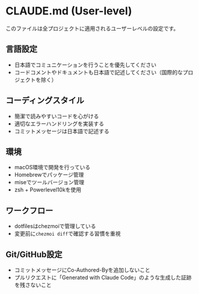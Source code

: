 # CLAUDE.md (User-level)

このファイルは全プロジェクトに適用されるユーザーレベルの設定です。

## 言語設定

- 日本語でコミュニケーションを行うことを優先してください
- コードコメントやドキュメントも日本語で記述してください（国際的なプロジェクトを除く）

## コーディングスタイル

- 簡潔で読みやすいコードを心がける
- 適切なエラーハンドリングを実装する
- コミットメッセージは日本語で記述する

## 環境

- macOS環境で開発を行っている
- Homebrewでパッケージ管理
- miseでツールバージョン管理
- zsh + Powerlevel10kを使用

## ワークフロー

- dotfilesはchezmoiで管理している
- 変更前に`chezmoi diff`で確認する習慣を重視

## Git/GitHub設定

- コミットメッセージにCo-Authored-Byを追加しないこと
- プルリクエストに「Generated with Claude Code」のような生成した証跡を残さないこと
